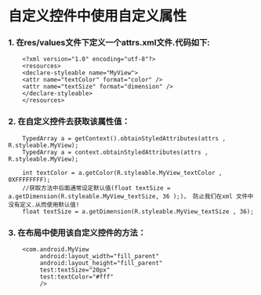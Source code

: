 # 自定义控件中使用自定义属性

### 1. 在res/values文件下定义一个attrs.xml文件.代码如下: 

        <?xml version="1.0" encoding="utf-8"?> 
        <resources> 
        <declare-styleable name="MyView"> 
        <attr name="textColor" format="color" /> 
        <attr name="textSize" format="dimension" /> 
        </declare-styleable> 
        </resources>
 
### 2. 在自定义控件去获取该属性值：

        TypedArray a = getContext().obtainStyledAttributes(attrs , R.styleable.MyView);
        TypedArray a = context.obtainStyledAttributes(attrs , R.styleable.MyView); 
        
        int textColor = a.getColor(R.styleable.MyView_textColor , 0XFFFFFFFF); 
        //获取方法中后面通常设定默认值(float textSize = a.getDimension(R.styleable.MyView_textSize, 36 );)， 防止我们在xml 文件中没有定义.从而使用默认值!
        float textSize = a.getDimension(R.styleable.MyView_textSize , 36); 
        
### 3. 在布局中使用该自定义控件的方法：

        <com.android.MyView 
             android:layout_width="fill_parent" 
             android:layout_height="fill_parent" 
             test:textSize="20px" 
             test:textColor="#fff" 
             />       